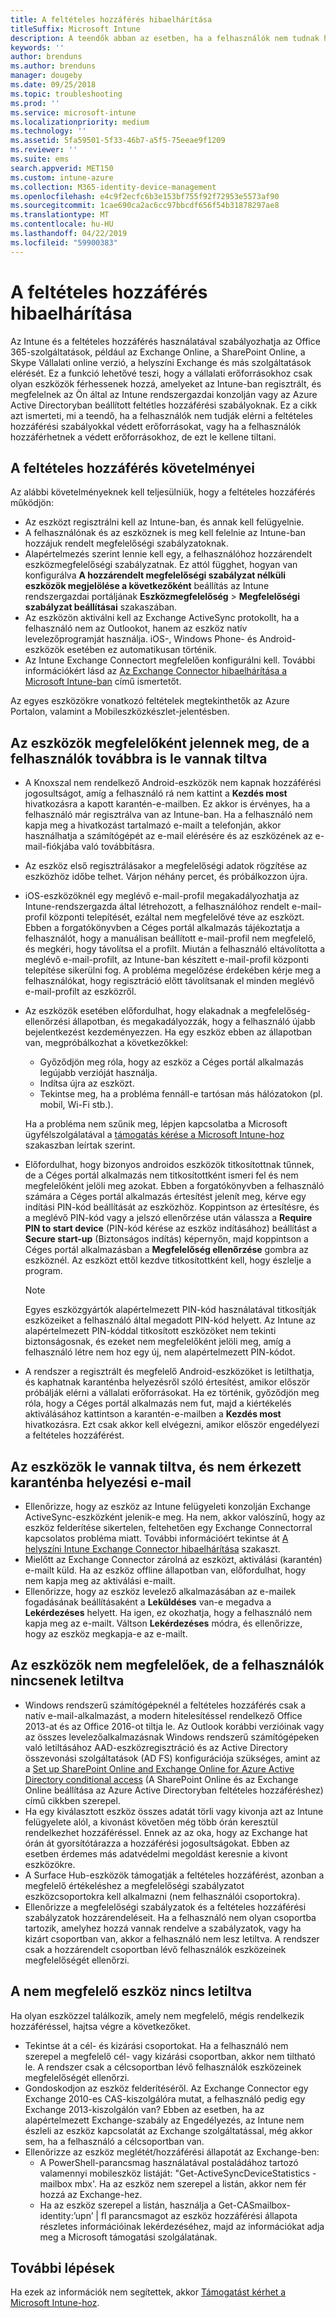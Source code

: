 ```yaml
---
title: A feltételes hozzáférés hibaelhárítása
titleSuffix: Microsoft Intune
description: A teendők abban az esetben, ha a felhasználók nem tudnak hozzáférni az erőforrásokhoz az Intune feltételes hozzáférésével.
keywords: ''
author: brenduns
ms.author: brenduns
manager: dougeby
ms.date: 09/25/2018
ms.topic: troubleshooting
ms.prod: ''
ms.service: microsoft-intune
ms.localizationpriority: medium
ms.technology: ''
ms.assetid: 5fa59501-5f33-46b7-a5f5-75eeae9f1209
ms.reviewer: ''
ms.suite: ems
search.appverid: MET150
ms.custom: intune-azure
ms.collection: M365-identity-device-management
ms.openlocfilehash: e4c9f2ecfc6b3e153bf755f92f72953e5573af90
ms.sourcegitcommit: 1cae690ca2ac6cc97bbcdf656f54b31878297ae8
ms.translationtype: MT
ms.contentlocale: hu-HU
ms.lasthandoff: 04/22/2019
ms.locfileid: "59900383"
---
```

# <a name="troubleshoot-conditional-access"></a>A feltételes hozzáférés hibaelhárítása

Az Intune és a feltételes hozzáférés használatával szabályozhatja az Office 365-szolgáltatások, például az Exchange Online, a SharePoint Online, a Skype Vállalati online verzió, a helyszíni Exchange és más szolgáltatások elérését. Ez a funkció lehetővé teszi, hogy a vállalati erőforrásokhoz csak olyan eszközök férhessenek hozzá, amelyeket az Intune-ban regisztrált, és megfelelnek az Ön által az Intune rendszergazdai konzolján vagy az Azure Active Directoryban beállított feltétles hozzáférési szabályoknak. Ez a cikk azt ismerteti, mi a teendő, ha a felhasználók nem tudják elérni a feltételes hozzáférési szabályokkal védett erőforrásokat, vagy ha a felhasználók hozzáférhetnek a védett erőforrásokhoz, de ezt le kellene tiltani.

## <a name="requirements-for-conditional-access"></a>A feltételes hozzáférés követelményei

Az alábbi követelményeknek kell teljesülniük, hogy a feltételes hozzáférés működjön:

- Az eszközt regisztrálni kell az Intune-ban, és annak kell felügyelnie.
- A felhasználónak és az eszköznek is meg kell felelnie az Intune-ban hozzájuk rendelt megfelelőségi szabályzatoknak.
- Alapértelmezés szerint lennie kell egy, a felhasználóhoz hozzárendelt eszközmegfelelőségi szabályzatnak. Ez attól függhet, hogyan van konfigurálva **A hozzárendelt megfelelőségi szabályzat nélküli eszközök megjelölése a következőként** beállítás az Intune rendszergazdai portáljának **Eszközmegfelelőség** > **Megfelelőségi szabályzat beállításai** szakaszában.
-   Az eszközön aktiválni kell az Exchange ActiveSync protokollt, ha a felhasználó nem az Outlookot, hanem az eszköz natív levelezőprogramját használja. iOS-, Windows Phone- és Android-eszközök esetében ez automatikusan történik.
-   Az Intune Exchange Connectort megfelelően konfigurálni kell. További információkért lásd az [Az Exchange Connector hibaelhárítása a Microsoft Intune-ban](troubleshoot-exchange-connector.md) című ismertetőt.

Az egyes eszközökre vonatkozó feltételek megtekinthetők az Azure Portalon, valamint a Mobileszközkészlet-jelentésben.

## <a name="devices-appear-compliant-but-users-are-still-blocked"></a>Az eszközök megfelelőként jelennek meg, de a felhasználók továbbra is le vannak tiltva

- A Knoxszal nem rendelkező Android-eszközök nem kapnak hozzáférési jogosultságot, amíg a felhasználó rá nem kattint a **Kezdés most** hivatkozásra a kapott karantén-e-mailben. Ez akkor is érvényes, ha a felhasználó már regisztrálva van az Intune-ban. Ha a felhasználó nem kapja meg a hivatkozást tartalmazó e-mailt a telefonján, akkor használhatja a számítógépét az e-mail elérésére és az eszközének az e-mail-fiókjába való továbbításra.
- Az eszköz első regisztrálásakor a megfelelőségi adatok rögzítése az eszközhöz időbe telhet. Várjon néhány percet, és próbálkozzon újra.
- iOS-eszközöknél egy meglévő e-mail-profil megakadályozhatja az Intune-rendszergazda által létrehozott, a felhasználóhoz rendelt e-mail-profil központi telepítését, ezáltal nem megfelelővé téve az eszközt. Ebben a forgatókönyvben a Céges portál alkalmazás tájékoztatja a felhasználót, hogy a manuálisan beállított e-mail-profil nem megfelelő, és megkéri, hogy távolítsa el a profilt. Miután a felhasználó eltávolította a meglévő e-mail-profilt, az Intune-ban készített e-mail-profil központi telepítése sikerülni fog. A probléma megelőzése érdekében kérje meg a felhasználókat, hogy regisztráció előtt távolítsanak el minden meglévő e-mail-profilt az eszközről.
- Az eszközök esetében előfordulhat, hogy elakadnak a megfelelőség-ellenőrzési állapotban, és megakadályozzák, hogy a felhasználó újabb bejelentkezést kezdeményezzen. Ha egy eszköz ebben az állapotban van, megpróbálkozhat a következőkkel:
  - Győződjön meg róla, hogy az eszköz a Céges portál alkalmazás legújabb verzióját használja.
  - Indítsa újra az eszközt.
  - Tekintse meg, ha a probléma fennáll-e tartósan más hálózatokon (pl. mobil, Wi-Fi stb.).

  Ha a probléma nem szűnik meg, lépjen kapcsolatba a Microsoft ügyfélszolgálatával a [támogatás kérése a Microsoft Intune-hoz](get-support.md) szakaszban leírtak szerint.
- Előfordulhat, hogy bizonyos androidos eszközök titkosítottnak tűnnek, de a Céges portál alkalmazás nem titkosítottként ismeri fel és nem megfelelőként jelöli meg azokat. Ebben a forgatókönyvben a felhasználó számára a Céges portál alkalmazás értesítést jelenít meg, kérve egy indítási PIN-kód beállítását az eszközhöz. Koppintson az értesítésre, és a meglévő PIN-kód vagy a jelszó ellenőrzése után válassza a **Require PIN to start device** (PIN-kód kérése az eszköz indításához) beállítást a **Secure start-up** (Biztonságos indítás) képernyőn, majd koppintson a Céges portál alkalmazásban a **Megfelelőség ellenőrzése** gombra az eszköznél. Az eszközt ettől kezdve titkosítottként kell, hogy észlelje a program. 
  > [!NOTE]
  > Egyes eszközgyártók alapértelmezett PIN-kód használatával titkosítják eszközeiket a felhasználó által megadott PIN-kód helyett. Az Intune az alapértelmezett PIN-kóddal titkosított eszközöket nem tekinti biztonságosnak, és ezeket nem megfelelőként jelöli meg, amíg a felhasználó létre nem hoz egy új, nem alapértelmezett PIN-kódot.
- A rendszer a regisztrált és megfelelő Android-eszközöket is letilthatja, és kaphatnak karanténba helyezésről szóló értesítést, amikor először próbálják elérni a vállalati erőforrásokat. Ha ez történik, győződjön meg róla, hogy a Céges portál alkalmazás nem fut, majd a kiértékelés aktiválásához kattintson a karantén-e-mailben a **Kezdés most** hivatkozásra. Ezt csak akkor kell elvégezni, amikor először engedélyezi a feltételes hozzáférést.

## <a name="devices-are-blocked-and-no-quarantine-email-is-received"></a>Az eszközök le vannak tiltva, és nem érkezett karanténba helyezési e-mail

- Ellenőrizze, hogy az eszköz az Intune felügyeleti konzolján Exchange ActiveSync-eszközként jelenik-e meg. Ha nem, akkor valószínű, hogy az eszköz felderítése sikertelen, feltehetően egy Exchange Connectorral kapcsolatos probléma miatt. További információért tekintse át [A helyszíni Intune Exchange Connector hibaelhárítása](troubleshoot-exchange-connector.md) szakaszt.
- Mielőtt az Exchange Connector zárolná az eszközt, aktiválási (karantén) e-mailt küld. Ha az eszköz offline állapotban van, előfordulhat, hogy nem kapja meg az aktiválási e-mailt. 
- Ellenőrizze, hogy az eszköz levelező alkalmazásában az e-mailek fogadásának beállításaként a **Leküldéses** van-e megadva a **Lekérdezéses** helyett. Ha igen, ez okozhatja, hogy a felhasználó nem kapja meg az e-mailt. Váltson **Lekérdezéses** módra, és ellenőrizze, hogy az eszköz megkapja-e az e-mailt.

## <a name="devices-are-noncompliant-but-users-are-not-blocked"></a>Az eszközök nem megfelelőek, de a felhasználók nincsenek letiltva

- Windows rendszerű számítógépeknél a feltételes hozzáférés csak a natív e-mail-alkalmazást, a modern hitelesítéssel rendelkező Office 2013-at és az Office 2016-ot tiltja le. Az Outlook korábbi verzióinak vagy az összes levelezőalkalmazásnak Windows rendszerű számítógépeken való letiltásához AAD-eszközregisztráció és az Active Directory összevonási szolgáltatások (AD FS) konfigurációja szükséges, amint az a [Set up SharePoint Online and Exchange Online for Azure Active Directory conditional access](https://docs.microsoft.com/azure/active-directory/active-directory-conditional-access-no-modern-authentication) (A SharePoint Online és az Exchange Online beállítása az Azure Active Directoryban feltételes hozzáféréshez) című cikkben szerepel. 
- Ha egy kiválasztott eszköz összes adatát törli vagy kivonja azt az Intune felügyelete alól, a kivonást követően még több órán keresztül rendelkezhet hozzáféréssel. Ennek az az oka, hogy az Exchange hat órán át gyorsítótárazza a hozzáférési jogosultságokat. Ebben az esetben érdemes más adatvédelmi megoldást keresnie a kivont eszközökre.
- A Surface Hub-eszközök támogatják a feltételes hozzáférést, azonban a megfelelő értékeléshez a megfelelőségi szabályzatot eszközcsoportokra kell alkalmazni (nem felhasználói csoportokra).
- Ellenőrizze a megfelelőségi szabályzatok és a feltételes hozzáférési szabályzatok hozzárendeléseit. Ha a felhasználó nem olyan csoportba tartozik, amelyhez hozzá vannak rendelve a szabályzatok, vagy ha kizárt csoportban van, akkor a felhasználó nem lesz letiltva. A rendszer csak a hozzárendelt csoportban lévő felhasználók eszközeinek megfelelőségét ellenőrzi.

## <a name="noncompliant-device-is-not-blocked"></a>A nem megfelelő eszköz nincs letiltva

Ha olyan eszközzel találkozik, amely nem megfelelő, mégis rendelkezik hozzáféréssel, hajtsa végre a következőket.
- Tekintse át a cél- és kizárási csoportokat. Ha a felhasználó nem szerepel a megfelelő cél- vagy kizárási csoportban, akkor nem tiltható le. A rendszer csak a célcsoportban lévő felhasználók eszközeinek megfelelőségét ellenőrzi.
- Gondoskodjon az eszköz felderítéséről. Az Exchange Connector egy Exchange 2010-es CAS-kiszolgálóra mutat, a felhasználó pedig egy Exchange 2013-kiszolgálón van? Ebben az esetben, ha az alapértelmezett Exchange-szabály az Engedélyezés, az Intune nem észleli az eszköz kapcsolatát az Exchange szolgáltatással, még akkor sem, ha a felhasználó a célcsoportban van.
- Ellenőrizze az eszköz meglétét/hozzáférési állapotát az Exchange-ben:
  - A PowerShell-parancsmag használatával postaládához tartozó valamennyi mobileszköz listáját: "Get-ActiveSyncDeviceStatistics -mailbox mbx'. Ha az eszköz nem szerepel a listán, akkor nem fér hozzá az Exchange-hez.
  - Ha az eszköz szerepel a listán, használja a Get-CASmailbox-identity:’upn’ | fl parancsmagot az eszköz hozzáférési állapota részletes információinak lekérdezéséhez, majd az információkat adja meg a Microsoft támogatási szolgálatának.

## <a name="next-steps"></a>További lépések
Ha ezek az információk nem segítettek, akkor [Támogatást kérhet a Microsoft Intune-hoz](get-support.md).
